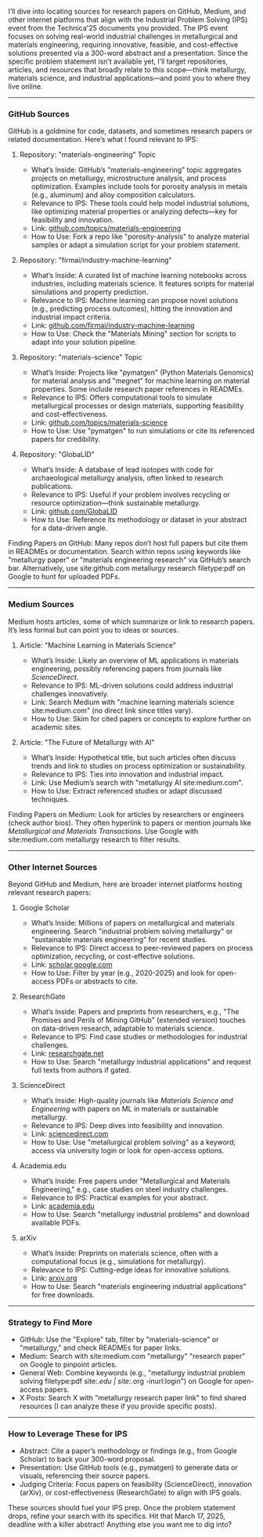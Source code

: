 
I’ll dive into locating sources for research papers on GitHub, Medium, and other internet platforms that align with the Industrial Problem Solving (IPS) event from the Technica'25 documents you provided. The IPS event focuses on solving real-world industrial challenges in metallurgical and materials engineering, requiring innovative, feasible, and cost-effective solutions presented via a 300-word abstract and a presentation. Since the specific problem statement isn’t available yet, I’ll target repositories, articles, and resources that broadly relate to this scope—think metallurgy, materials science, and industrial applications—and point you to where they live online.

---

### GitHub Sources
GitHub is a goldmine for code, datasets, and sometimes research papers or related documentation. Here’s what I found relevant to IPS:

1. Repository: "materials-engineering" Topic  
   - What’s Inside: GitHub’s "materials-engineering" topic aggregates projects on metallurgy, microstructure analysis, and process optimization. Examples include tools for porosity analysis in metals (e.g., aluminum) and alloy composition calculators.  
   - Relevance to IPS: These tools could help model industrial solutions, like optimizing material properties or analyzing defects—key for feasibility and innovation.  
   - Link: [github.com/topics/materials-engineering](https://github.com/topics/materials-engineering)  
   - How to Use: Fork a repo like "porosity-analysis" to analyze material samples or adapt a simulation script for your problem statement.

2. Repository: "firmai/industry-machine-learning"  
   - What’s Inside: A curated list of machine learning notebooks across industries, including materials science. It features scripts for material simulations and property prediction.  
   - Relevance to IPS: Machine learning can propose novel solutions (e.g., predicting process outcomes), hitting the innovation and industrial impact criteria.  
   - Link: [github.com/firmai/industry-machine-learning](https://github.com/firmai/industry-machine-learning)  
   - How to Use: Check the "Materials Mining" section for scripts to adapt into your solution pipeline.

3. Repository: "materials-science" Topic  
   - What’s Inside: Projects like "pymatgen" (Python Materials Genomics) for material analysis and "megnet" for machine learning on material properties. Some include research paper references in READMEs.  
   - Relevance to IPS: Offers computational tools to simulate metallurgical processes or design materials, supporting feasibility and cost-effectiveness.  
   - Link: [github.com/topics/materials-science](https://github.com/topics/materials-science)  
   - How to Use: Use "pymatgen" to run simulations or cite its referenced papers for credibility.

4. Repository: "GlobaLID"  
   - What’s Inside: A database of lead isotopes with code for archaeological metallurgy analysis, often linked to research publications.  
   - Relevance to IPS: Useful if your problem involves recycling or resource optimization—think sustainable metallurgy.  
   - Link: [github.com/GlobaLID](https://github.com/GlobaLID)  
   - How to Use: Reference its methodology or dataset in your abstract for a data-driven angle.

Finding Papers on GitHub: Many repos don’t host full papers but cite them in READMEs or documentation. Search within repos using keywords like "metallurgy paper" or "materials engineering research" via GitHub’s search bar. Alternatively, use site:github.com metallurgy research filetype:pdf on Google to hunt for uploaded PDFs.

---

### Medium Sources
Medium hosts articles, some of which summarize or link to research papers. It’s less formal but can point you to ideas or sources.

1. Article: "Machine Learning in Materials Science" 
   - What’s Inside: Likely an overview of ML applications in materials engineering, possibly referencing papers from journals like *ScienceDirect*.  
   - Relevance to IPS: ML-driven solutions could address industrial challenges innovatively.  
   - Link: Search Medium with "machine learning materials science site:medium.com" (no direct link since titles vary).  
   - How to Use: Skim for cited papers or concepts to explore further on academic sites.

2. Article: "The Future of Metallurgy with AI"  
   - What’s Inside: Hypothetical title, but such articles often discuss trends and link to studies on process optimization or sustainability.  
   - Relevance to IPS: Ties into innovation and industrial impact.  
   - Link: Use Medium’s search with "metallurgy AI site:medium.com".  
   - How to Use: Extract referenced studies or adapt discussed techniques.

Finding Papers on Medium: Look for articles by researchers or engineers (check author bios). They often hyperlink to papers or mention journals like *Metallurgical and Materials Transactions*. Use Google with site:medium.com metallurgy research to filter results.

---

### Other Internet Sources
Beyond GitHub and Medium, here are broader internet platforms hosting relevant research papers:

1. Google Scholar  
   - What’s Inside: Millions of papers on metallurgical and materials engineering. Search "industrial problem solving metallurgy" or "sustainable materials engineering" for recent studies.  
   - Relevance to IPS: Direct access to peer-reviewed papers on process optimization, recycling, or cost-effective solutions.  
   - Link: [scholar.google.com](https://scholar.google.com)  
   - How to Use: Filter by year (e.g., 2020-2025) and look for open-access PDFs or abstracts to cite.

2. ResearchGate  
   - What’s Inside: Papers and preprints from researchers, e.g., "The Promises and Perils of Mining GitHub" (extended version) touches on data-driven research, adaptable to materials science.  
   - Relevance to IPS: Find case studies or methodologies for industrial challenges.  
   - Link: [researchgate.net](https://researchgate.net)  
   - How to Use: Search "metallurgy industrial applications" and request full texts from authors if gated.

3. ScienceDirect  
   - What’s Inside: High-quality journals like *Materials Science and Engineering* with papers on ML in materials or sustainable metallurgy.  
   - Relevance to IPS: Deep dives into feasibility and innovation.  
   - Link: [sciencedirect.com](https://sciencedirect.com)  
   - How to Use: Use "metallurgical problem solving" as a keyword; access via university login or look for open-access options.

4. Academia.edu  
   - What’s Inside: Free papers under "Metallurgical and Materials Engineering," e.g., case studies on steel industry challenges.  
   - Relevance to IPS: Practical examples for your abstract.  
   - Link: [academia.edu](https://academia.edu)  
   - How to Use: Search "metallurgy industrial problems" and download available PDFs.

5. arXiv  
   - What’s Inside: Preprints on materials science, often with a computational focus (e.g., simulations for metallurgy).  
   - Relevance to IPS: Cutting-edge ideas for innovative solutions.  
   - Link: [arxiv.org](https://arxiv.org)  
   - How to Use: Search "materials engineering industrial applications" for free downloads.

---

### Strategy to Find More
- GitHub: Use the "Explore" tab, filter by "materials-science" or "metallurgy," and check READMEs for paper links.  
- Medium: Search with site:medium.com "metallurgy" "research paper" on Google to pinpoint articles.  
- General Web: Combine keywords (e.g., "metallurgy industrial problem solving filetype:pdf site:*.edu | site:*.org -inurl:login") on Google for open-access papers.  
- X Posts: Search X with "metallurgy research paper link" to find shared resources (I can analyze these if you provide specific posts).

---

### How to Leverage These for IPS
- Abstract: Cite a paper’s methodology or findings (e.g., from Google Scholar) to back your 300-word proposal.  
- Presentation: Use GitHub tools (e.g., pymatgen) to generate data or visuals, referencing their source papers.  
- Judging Criteria: Focus papers on feasibility (ScienceDirect), innovation (arXiv), or cost-effectiveness (ResearchGate) to align with IPS goals.

These sources should fuel your IPS prep. Once the problem statement drops, refine your search with its specifics. Hit that March 17, 2025, deadline with a killer abstract! Anything else you want me to dig into?